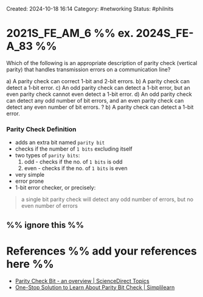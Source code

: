 Created: 2024-10-18 16:14
Category: #networking
Status: #philnits



# 2021S_FE_AM_6 %% ex. 2024S_FE-A_83 %%

Which of the following is an appropriate description of parity check (vertical parity) that handles transmission errors on a communication line?

a) A parity check can correct 1-bit and 2-bit errors.
b) A parity check can detect a 1-bit error.
c) An odd parity check can detect a 1-bit error, but an even parity check cannot even detect
a 1-bit error.
d) An odd parity check can detect any odd number of bit errors, and an even parity check
can detect any even number of bit errors.
? 
b) A parity check can detect a 1-bit error.

### Parity Check Definition
- adds an extra bit named `parity bit`
- checks if the number of `1 bits` excluding itself
- two types of `parity bits`:
	1) odd - checks if the no. of `1 bits` is odd
	2) even - checks if the no. of  `1 bits` is even
- very simple
- error prone
- 1-bit error checker, or precisely:
> 	a single bit parity check will detect any odd number of errors, but no even number of errors



%% ignore this %%
---









# References %% add your references here %%
- [Parity Check Bit - an overview | ScienceDirect Topics](https://www.sciencedirect.com/topics/computer-science/parity-check-bit)
- [One-Stop Solution to Learn About Parity Bit Check | Simplilearn](https://www.simplilearn.com/tutorials/cyber-security-tutorial/parity-bit-check)